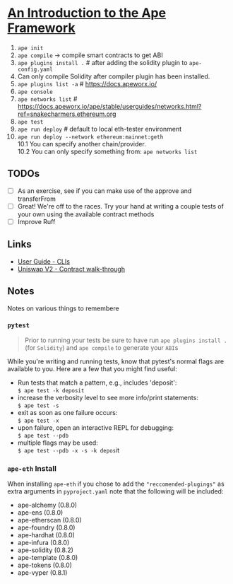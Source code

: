# [An Introduction to the Ape Framework](https://snakecharmers.ethereum.org/intro-to-ape/)

1. `ape init`
2. `ape compile` -> compile smart contracts to get ABI
3. `ape plugins install .`  # after adding the solidity plugin to `ape-config.yaml`
4. Can only compile Solidity after compiler plugin has been installed.
5. `ape plugins list -a`  # https://docs.apeworx.io/
6. `ape console`
7. `ape networks list`  # https://docs.apeworx.io/ape/stable/userguides/networks.html?ref=snakecharmers.ethereum.org
8. `ape test`
9. `ape run deploy`  # default to local eth-tester environment
10. `ape run deploy --network ethereum:mainnet:geth`  
  10.1 You can specify another chain/provider.  
  10.2 You can only specify something from: `ape networks list`

## TODOs

- [ ] As an exercise, see if you can make use of the approve and transferFrom
- [ ] Great! We're off to the races. Try your hand at writing a couple tests of your own using the available contract methods
- [ ] Improve Ruff

## Links

- [User Guide - CLIs](https://docs.apeworx.io/ape/stable/userguides/clis.html?ref=snakecharmers.ethereum.org)
- [Uniswap V2 - Contract walk-through](https://ethereum.org/en/developers/tutorials/uniswap-v2-annotated-code/)

## Notes

Notes on various things to remembere

### `pytest`

> Prior to running your tests be sure to have run `ape plugins install .` (for `Solidity`) and `ape compile` to generate your `ABI`s

While you're writing and running tests, know that pytest's normal flags are available to you. Here are a few that you might find useful:

- Run tests that match a pattern, e.g., includes 'deposit':  
`$ ape test -k deposit`
- increase the verbosity level to see more info/print statements:  
`$ ape test -s`
- exit as soon as one failure occurs:  
`$ ape test -x`
- upon failure, open an interactive REPL for debugging:  
`$ ape test --pdb`
- multiple flags may be used:  
`$ ape test --pdb -x -s -k depos`it

### `ape-eth` Install

When installing `ape-eth` if you chose to add the `"reccomended-plugings"` as extra arguments in `pyproject.yaml` note that the following will be included:

- ape-alchemy (0.8.0)
- ape-ens (0.8.0)
- ape-etherscan (0.8.0)
- ape-foundry (0.8.0)
- ape-hardhat (0.8.0)
- ape-infura (0.8.0)
- ape-solidity (0.8.2)
- ape-template (0.8.0)
- ape-tokens (0.8.0)
- ape-vyper (0.8.1)
